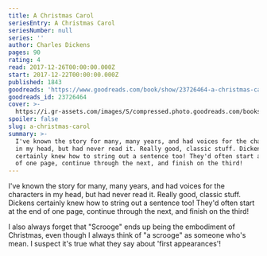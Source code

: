 ```yaml
---
title: A Christmas Carol
seriesEntry: A Christmas Carol
seriesNumber: null
series: ''
author: Charles Dickens
pages: 90
rating: 4
read: 2017-12-26T00:00:00.000Z
start: 2017-12-22T00:00:00.000Z
published: 1843
goodreads: 'https://www.goodreads.com/book/show/23726464-a-christmas-carol'
goodreads_id: 23726464
cover: >-
  https://i.gr-assets.com/images/S/compressed.photo.goodreads.com/books/1418121739l/23726464._SX315_.jpg
spoiler: false
slug: a-christmas-carol
summary: >-
  I've known the story for many, many years, and had voices for the characters
  in my head, but had never read it. Really good, classic stuff. Dickens
  certainly knew how to string out a sentence too! They'd often start at the end
  of one page, continue through the next, and finish on the third!
---
```

I've known the story for many, many years, and had voices for the characters in my head, but had never read it. Really good, classic stuff. Dickens certainly knew how to string out a sentence too! They'd often start at the end of one page, continue through the next, and finish on the third!

I also always forget that "Scrooge" ends up being the embodiment of Christmas, even though I always think of "a scrooge" as someone who's mean. I suspect it's true what they say about 'first appearances'!

